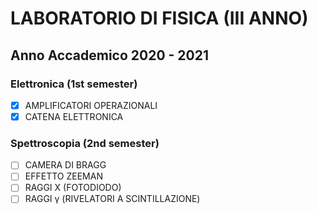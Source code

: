 # LABORATORIO DI FISICA (III ANNO)

## Anno Accademico 2020 - 2021

### Elettronica (1st semester)

- [x] AMPLIFICATORI OPERAZIONALI
- [x] CATENA ELETTRONICA

### Spettroscopia (2nd semester)

- [ ] CAMERA DI BRAGG
- [ ] EFFETTO ZEEMAN
- [ ] RAGGI X (FOTODIODO)
- [ ] RAGGI &gamma; (RIVELATORI A SCINTILLAZIONE)
